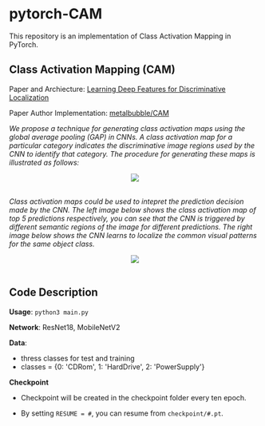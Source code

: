 # pytorch-CAM
This repository is an implementation of Class Activation Mapping in PyTorch.

## Class Activation Mapping (CAM)
Paper and Archiecture: [Learning Deep Features for Discriminative Localization][1]

Paper Author Implementation: [metalbubble/CAM][2]

*We propose a technique for generating class activation maps using the global average pooling (GAP) in CNNs. A class activation map for a particular category indicates the discriminative image regions used by the CNN to identify that category. The procedure for generating these maps is illustrated as follows:*

<div align="center">
  <img src="http://cnnlocalization.csail.mit.edu/framework.jpg"><br><br>
</div>

*Class activation maps could be used to intepret the prediction decision made by the CNN. The left image below shows the class activation map of top 5 predictions respectively, you can see that the CNN is triggered by different semantic regions of the image for different predictions. The right image below shows the CNN learns to localize the common visual patterns for the same object class.*

<div align="center">
  <img src="http://cnnlocalization.csail.mit.edu/example.jpg"><br><br>
</div>


## Code Description
**Usage**: `python3 main.py`

**Network**: ResNet18, MobileNetV2

**Data**: 
- thress classes for test and training
- classes = {0: 'CDRom', 1: 'HardDrive', 2: 'PowerSupply'}
  
**Checkpoint**
- Checkpoint will be created in the checkpoint folder every ten epoch.
- By setting `RESUME = #`, you can resume from `checkpoint/#.pt`.

  [1]: https://arxiv.org/abs/1512.04150
  [2]: https://github.com/metalbubble/CAM
  [3]: http://pytorch.org/docs/master/torchvision/datasets.html#imagefolder
  [4]: https://github.com/acheketa/pytorch-CAM
